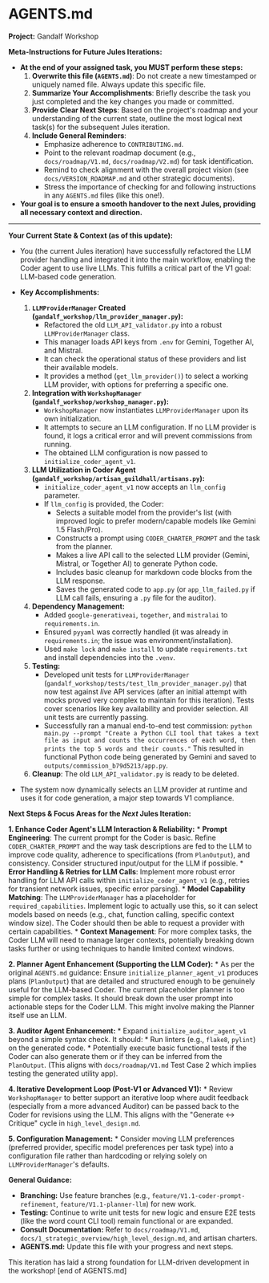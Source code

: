 # AGENTS.md

**Project:** Gandalf Workshop

**Meta-Instructions for Future Jules Iterations:**
*   **At the end of your assigned task, you MUST perform these steps:**
    1.  **Overwrite this file (`AGENTS.md`)**: Do not create a new timestamped or uniquely named file. Always update this specific file.
    2.  **Summarize Your Accomplishments**: Briefly describe the task you just completed and the key changes you made or committed.
    3.  **Provide Clear Next Steps**: Based on the project's roadmap and your understanding of the current state, outline the most logical next task(s) for the subsequent Jules iteration.
    4.  **Include General Reminders**:
        *   Emphasize adherence to `CONTRIBUTING.md`.
        *   Point to the relevant roadmap document (e.g., `docs/roadmap/V1.md`, `docs/roadmap/V2.md`) for task identification.
        *   Remind to check alignment with the overall project vision (see `docs/VERSION_ROADMAP.md` and other strategic documents).
        *   Stress the importance of checking for and following instructions in any `AGENTS.md` files (like this one!).
*   **Your goal is to ensure a smooth handover to the next Jules, providing all necessary context and direction.**

---

**Your Current State & Context (as of this update):**

*   You (the current Jules iteration) have successfully refactored the LLM provider handling and integrated it into the main workflow, enabling the Coder agent to use live LLMs. This fulfills a critical part of the V1 goal: LLM-based code generation.
*   **Key Accomplishments:**
    1.  **`LLMProviderManager` Created (`gandalf_workshop/llm_provider_manager.py`):**
        *   Refactored the old `LLM_API_validator.py` into a robust `LLMProviderManager` class.
        *   This manager loads API keys from `.env` for Gemini, Together AI, and Mistral.
        *   It can check the operational status of these providers and list their available models.
        *   It provides a method (`get_llm_provider()`) to select a working LLM provider, with options for preferring a specific one.
    2.  **Integration with `WorkshopManager` (`gandalf_workshop/workshop_manager.py`):**
        *   `WorkshopManager` now instantiates `LLMProviderManager` upon its own initialization.
        *   It attempts to secure an LLM configuration. If no LLM provider is found, it logs a critical error and will prevent commissions from running.
        *   The obtained LLM configuration is now passed to `initialize_coder_agent_v1`.
    3.  **LLM Utilization in Coder Agent (`gandalf_workshop/artisan_guildhall/artisans.py`):**
        *   `initialize_coder_agent_v1` now accepts an `llm_config` parameter.
        *   If `llm_config` is provided, the Coder:
            *   Selects a suitable model from the provider's list (with improved logic to prefer modern/capable models like Gemini 1.5 Flash/Pro).
            *   Constructs a prompt using `CODER_CHARTER_PROMPT` and the task from the planner.
            *   Makes a live API call to the selected LLM provider (Gemini, Mistral, or Together AI) to generate Python code.
            *   Includes basic cleanup for markdown code blocks from the LLM response.
            *   Saves the generated code to `app.py` (or `app_llm_failed.py` if LLM call fails, ensuring a `.py` file for the auditor).
    4.  **Dependency Management:**
        *   Added `google-generativeai`, `together`, and `mistralai` to `requirements.in`.
        *   Ensured `pyyaml` was correctly handled (it was already in `requirements.in`; the issue was environment/installation).
        *   Used `make lock` and `make install` to update `requirements.txt` and install dependencies into the `.venv`.
    5.  **Testing:**
        *   Developed unit tests for `LLMProviderManager` (`gandalf_workshop/tests/test_llm_provider_manager.py`) that now test against *live* API services (after an initial attempt with mocks proved very complex to maintain for this iteration). Tests cover scenarios like key availability and provider selection. All unit tests are currently passing.
        *   Successfully ran a manual end-to-end test commission: `python main.py --prompt "Create a Python CLI tool that takes a text file as input and counts the occurrences of each word, then prints the top 5 words and their counts."` This resulted in functional Python code being generated by Gemini and saved to `outputs/commission_b79d5213/app.py`.
    6.  **Cleanup**: The old `LLM_API_validator.py` is ready to be deleted.

*   The system now dynamically selects an LLM provider at runtime and uses it for code generation, a major step towards V1 compliance.

**Next Steps & Focus Areas for the *Next* Jules Iteration:**

**1. Enhance Coder Agent's LLM Interaction & Reliability:**
    *   **Prompt Engineering**: The current prompt for the Coder is basic. Refine `CODER_CHARTER_PROMPT` and the way task descriptions are fed to the LLM to improve code quality, adherence to specifications (from `PlanOutput`), and consistency. Consider structured input/output for the LLM if possible.
    *   **Error Handling & Retries for LLM Calls**: Implement more robust error handling for LLM API calls within `initialize_coder_agent_v1` (e.g., retries for transient network issues, specific error parsing).
    *   **Model Capability Matching**: The `LLMProviderManager` has a placeholder for `required_capabilities`. Implement logic to actually use this, so it can select models based on needs (e.g., chat, function calling, specific context window size). The Coder should then be able to request a provider with certain capabilities.
    *   **Context Management**: For more complex tasks, the Coder LLM will need to manage larger contexts, potentially breaking down tasks further or using techniques to handle limited context windows.

**2. Planner Agent Enhancement (Supporting the LLM Coder):**
    *   As per the original `AGENTS.md` guidance: Ensure `initialize_planner_agent_v1` produces plans (`PlanOutput`) that are detailed and structured enough to be genuinely useful for the LLM-based Coder. The current placeholder planner is too simple for complex tasks. It should break down the user prompt into actionable steps for the Coder LLM. This might involve making the Planner itself use an LLM.

**3. Auditor Agent Enhancement:**
    *   Expand `initialize_auditor_agent_v1` beyond a simple syntax check. It should:
        *   Run linters (e.g., `flake8`, `pylint`) on the generated code.
        *   Potentially execute basic functional tests if the Coder can also generate them or if they can be inferred from the `PlanOutput`. (This aligns with `docs/roadmap/V1.md` Test Case 2 which implies testing the generated utility app).

**4. Iterative Development Loop (Post-V1 or Advanced V1):**
    *   Review `WorkshopManager` to better support an iterative loop where audit feedback (especially from a more advanced Auditor) can be passed back to the Coder for revisions using the LLM. This aligns with the "Generate ↔ Critique" cycle in `high_level_design.md`.

**5. Configuration Management:**
    *   Consider moving LLM preferences (preferred provider, specific model preferences per task type) into a configuration file rather than hardcoding or relying solely on `LLMProviderManager`'s defaults.

**General Guidance:**
*   **Branching:** Use feature branches (e.g., `feature/V1.1-coder-prompt-refinement`, `feature/V1.1-planner-llm`) for new work.
*   **Testing:** Continue to write unit tests for new logic and ensure E2E tests (like the word count CLI tool) remain functional or are expanded.
*   **Consult Documentation:** Refer to `docs/roadmap/V1.md`, `docs/1_strategic_overview/high_level_design.md`, and artisan charters.
*   **AGENTS.md:** Update this file with your progress and next steps.

This iteration has laid a strong foundation for LLM-driven development in the workshop!
[end of AGENTS.md]
